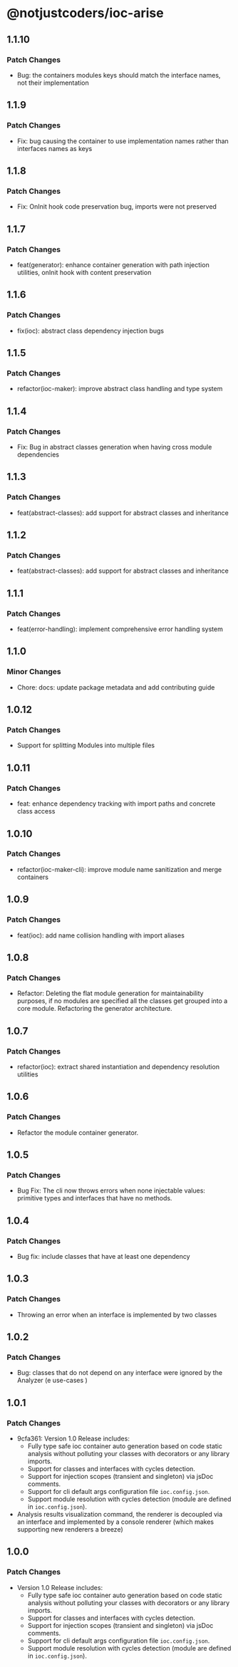 # @notjustcoders/ioc-arise

## 1.1.10

### Patch Changes

- Bug: the containers modules keys should match the interface names, not their implementation

## 1.1.9

### Patch Changes

- Fix: bug causing the container to use implementation names rather than interfaces names as keys

## 1.1.8

### Patch Changes

- Fix: OnInit hook code preservation bug, imports were not preserved

## 1.1.7

### Patch Changes

- feat(generator): enhance container generation with path injection utilities, onInit hook with content preservation

## 1.1.6

### Patch Changes

- fix(ioc): abstract class dependency injection bugs

## 1.1.5

### Patch Changes

- refactor(ioc-maker): improve abstract class handling and type system

## 1.1.4

### Patch Changes

- Fix: Bug in abstract classes generation when having cross module dependencies

## 1.1.3

### Patch Changes

- feat(abstract-classes): add support for abstract classes and inheritance

## 1.1.2

### Patch Changes

- feat(abstract-classes): add support for abstract classes and inheritance

## 1.1.1

### Patch Changes

- feat(error-handling): implement comprehensive error handling system

## 1.1.0

### Minor Changes

- Chore: docs: update package metadata and add contributing guide

## 1.0.12

### Patch Changes

- Support for splitting Modules into multiple files

## 1.0.11

### Patch Changes

- feat: enhance dependency tracking with import paths and concrete class access

## 1.0.10

### Patch Changes

- refactor(ioc-maker-cli): improve module name sanitization and merge containers

## 1.0.9

### Patch Changes

- feat(ioc): add name collision handling with import aliases

## 1.0.8

### Patch Changes

- Refactor: Deleting the flat module generation for maintainability purposes, if no modules are specified all the classes get grouped into a core module. Refactoring the generator architecture.

## 1.0.7

### Patch Changes

- refactor(ioc): extract shared instantiation and dependency resolution utilities

## 1.0.6

### Patch Changes

- Refactor the module container generator.

## 1.0.5

### Patch Changes

- Bug Fix: The cli now throws errors when none injectable values: primitive types and interfaces that have no methods.

## 1.0.4

### Patch Changes

- Bug fix: include classes that have at least one dependency

## 1.0.3

### Patch Changes

- Throwing an error when an interface is implemented by two classes

## 1.0.2

### Patch Changes

- Bug: classes that do not depend on any interface were ignored by the Analyzer (e use-cases )

## 1.0.1

### Patch Changes

- 9cfa361: Version 1.0 Release includes:
  - Fully type safe ioc container auto generation based on code static analysis without polluting your classes with decorators or any library imports.
  - Support for classes and interfaces with cycles detection.
  - Support for injection scopes (transient and singleton) via jsDoc comments.
  - Support for cli default args configuration file `ioc.config.json`.
  - Support module resolution with cycles detection (module are defined in `ioc.config.json`).
- Analysis results visualization command, the renderer is decoupled via an interface and implemented by a console renderer (which makes supporting new renderers a breeze)

## 1.0.0

### Patch Changes

- Version 1.0 Release includes:
  - Fully type safe ioc container auto generation based on code static analysis without polluting your classes with decorators or any library imports.
  - Support for classes and interfaces with cycles detection.
  - Support for injection scopes (transient and singleton) via jsDoc comments.
  - Support for cli default args configuration file `ioc.config.json`.
  - Support module resolution with cycles detection (module are defined in `ioc.config.json`).
